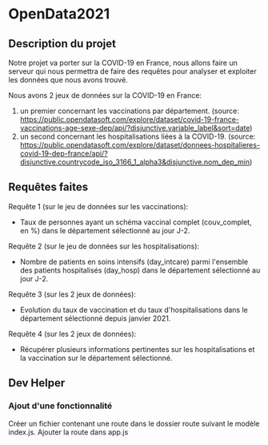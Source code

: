 # OpenData2021

## Description du projet 
Notre projet va porter sur la COVID-19 en France, nous allons faire un serveur qui nous permettra de faire des requêtes pour analyser et exploiter les données que nous avons trouvé.

Nous avons 2 jeux de données sur la COVID-19 en France:
1. un premier concernant les vaccinations par département. (source: https://public.opendatasoft.com/explore/dataset/covid-19-france-vaccinations-age-sexe-dep/api/?disjunctive.variable_label&sort=date)
2. un second concernant les hospitalisations liées à la COVID-19. (source: https://public.opendatasoft.com/explore/dataset/donnees-hospitalieres-covid-19-dep-france/api/?disjunctive.countrycode_iso_3166_1_alpha3&disjunctive.nom_dep_min)

## Requêtes faites

Requête 1 (sur le jeu de données sur les vaccinations):
- Taux de personnes ayant un schéma vaccinal complet (couv_complet, en %) dans le département sélectionné au jour J-2.

Requête 2 (sur le jeu de données sur les hospitalisations):
- Nombre de patients en soins intensifs (day_intcare) parmi l'ensemble des patients hospitalisés (day_hosp) dans le département sélectionné au jour J-2.

Requête 3 (sur les 2 jeux de données):
- Evolution du taux de vaccination et du taux d'hospitalisations dans le département sélectionné depuis janvier 2021.

Requête 4 (sur les 2 jeux de données):
- Récupérer plusieurs informations pertinentes sur les hospitalisations et la vaccination sur le département sélectionné.


## Dev Helper
### Ajout d'une fonctionnalité
Créer un fichier contenant une route dans le dossier route suivant le modèle index.js.
Ajouter la route dans app.js
